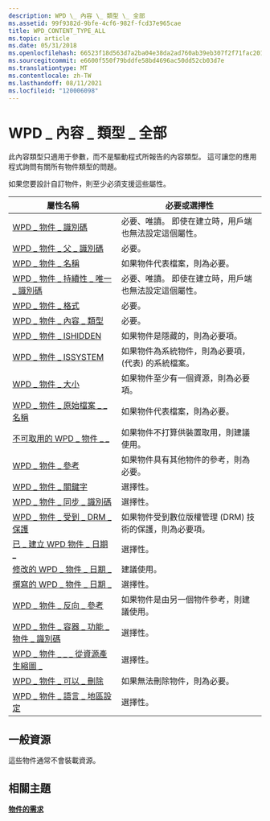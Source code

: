 ```yaml
---
description: WPD \_ 內容 \_ 類型 \_ 全部
ms.assetid: 99f9382d-9bfe-4cf6-982f-fcd37e965cae
title: WPD_CONTENT_TYPE_ALL
ms.topic: article
ms.date: 05/31/2018
ms.openlocfilehash: 66523f18d563d7a2ba04e38da2ad760ab39eb307f2f71fac20119ec491a5934a
ms.sourcegitcommit: e6600f550f79bddfe58bd4696ac50dd52cb03d7e
ms.translationtype: MT
ms.contentlocale: zh-TW
ms.lasthandoff: 08/11/2021
ms.locfileid: "120006098"
---
```

# <a name="wpd_content_type_all"></a>WPD \_ 內容 \_ 類型 \_ 全部

此內容類型只適用于參數，而不是驅動程式所報告的內容類型。 這可讓您的應用程式詢問有關所有物件類型的問題。

如果您要設計自訂物件，則至少必須支援這些屬性。



| 屬性名稱                                                                                                         | 必要或選擇性                                                               |
|-----------------------------------------------------------------------------------------------------------------------|------------------------------------------------------------------------------------|
| [WPD \_ 物件 \_ 識別碼](object-properties.md)                                                                | 必要、唯讀。 即使在建立時，用戶端也無法設定這個屬性。     |
| [WPD \_ 物件 \_ 父 \_ 識別碼](object-properties.md)                                                 | 必要。                                                                          |
| [WPD \_ 物件 \_ 名稱](object-properties.md)                                                            | 如果物件代表檔案，則為必要。                                          |
| [WPD \_ 物件 \_ 持續性 \_ 唯一 \_ 識別碼](object-properties.md)                          | 必要、唯讀。 即使在建立時，用戶端也無法設定這個屬性。     |
| [WPD \_ 物件 \_ 格式](object-properties.md)                                                        | 必要。                                                                          |
| [WPD \_ 物件 \_ 內容 \_ 類型](object-properties.md)                                           | 必要。                                                                          |
| [WPD \_ 物件 \_ ISHIDDEN](object-properties.md)                                                    | 如果物件是隱藏的，則為必要項。                                                  |
| [WPD \_ 物件 \_ ISSYSTEM](object-properties.md)                                                    | 如果物件為系統物件，則為必要項， (代表) 的系統檔案。              |
| [WPD \_ 物件 \_ 大小](object-properties.md)                                                            | 如果物件至少有一個資源，則為必要項。                                  |
| [WPD \_ 物件 \_ 原始檔案 \_ \_ 名稱](object-properties.md)                              | 如果物件代表檔案，則為必要。                                          |
| [不可取用的 WPD \_ 物件 \_ \_](object-properties.md)                                       | 如果物件不打算供裝置取用，則建議使用。              |
| [WPD \_ 物件 \_ 參考](object-properties.md)                                                | 如果物件具有其他物件的參考，則為必要。                            |
| [WPD \_ 物件 \_ 關鍵字](object-properties.md)                                                    | 選擇性。                                                                          |
| [WPD \_ 物件 \_ 同步 \_ 識別碼](object-properties.md)                                                     | 選擇性。                                                                          |
| [WPD \_ 物件 \_ 受到 \_ DRM \_ 保護](object-properties.md)                                  | 如果物件受到數位版權管理 (DRM) 技術的保護，則為必要項。 |
| [已 \_ 建立 WPD 物件 \_ 日期 \_](object-properties.md)                                           | 選擇性。                                                                          |
| [修改的 WPD \_ 物件 \_ 日期 \_](object-properties.md)                                         | 建議使用。                                                                       |
| [撰寫的 WPD \_ 物件 \_ 日期 \_](object-properties.md)                                         | 選擇性。                                                                          |
| [WPD \_ 物件 \_ 反向 \_ 參考](object-properties.md)                                                                | 如果物件是由另一個物件參考，則建議使用。                         |
| [WPD \_ 物件 \_ 容器 \_ 功能 \_ 物件 \_ 識別碼](object-properties.md)     | 選擇性。                                                                          |
| [WPD \_ 物件 \_ \_ \_ 從資源產生縮圖 \_](object-properties.md) | 選擇性。                                                                          |
| [WPD \_ 物件 \_ 可以 \_ 刪除](object-properties.md)                                                                     | 如果無法刪除物件，則為必要。                                          |
| [WPD \_ 物件 \_ 語言 \_ 地區設定](object-properties.md)                                                                | 選擇性。                                                                          |



 

## <a name="typical-resources"></a>一般資源

這些物件通常不會裝載資源。

## <a name="related-topics"></a>相關主題

<dl> <dt>

[**物件的需求**](requirements-for-objects.md)
</dt> </dl>

 

 



